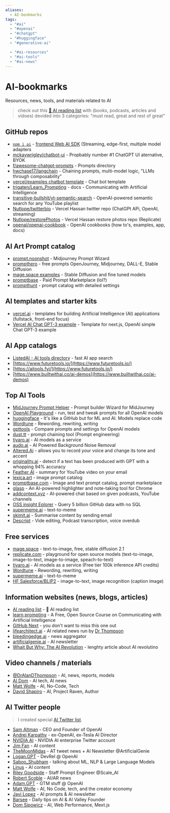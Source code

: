 ```yaml
---
aliases:
  - AI-bookmarks
tags:
  - "#ai"
  - "#openai"
  - "#chatgpt"
  - "#huggingface"
  - "#generative-ai"

  - "#ai-resources"
  - "#ai-tools"
  - "#ai-news"
---
```

# AI-bookmarks
Resources, news, tools, and materials related to AI

> check out this [🌟 AI reading list](https://docs.google.com/document/d/1bEQM1W-1fzSVWNbS4ne5PopB2b7j8zD4Jc3nm4rbK-U/edit) with (books, podcasts, articles and vidoes) devided into 3 categories: "must read, great and rest of great"

## GitHub repos
- [`npm i ai`](https://github.com/vercel-labs/ai) - [frontend Web AI SDK](https://sdk.vercel.ai/docs) (Streaming, edge-first, multiple model adapters
- [mckaywrigley/chatbot-ui](https://github.com/mckaywrigley/chatbot-ui) - Propbably number #1 ChatGPT UI aternative, BYOK
- [f/awesome-chatgpt-prompts](https://github.com/f/awesome-chatgpt-prompts) - Prompts directory
- [hwchase17/langchain](https://github.com/hwchase17/langchain) - Chaining prompts, multi-model logic, "LLMs through composability"
- [vercel/examples chatbot template](https://github.com/vercel/examples/tree/main/solutions/ai-chatgpt) - Chat bot template
- [trigaten/Learn_Prompting](https://github.com/trigaten/Learn_Prompting) - docs - Communicating with Artificial Intelligence
- [transitive-bullshit/yt-semantic-search](https://github.com/transitive-bullshit/yt-semantic-search) - OpenAI-powered semantic search for any YouTube playlist
- [Nutlope/twitterbio](https://github.com/Nutlope/twitterbio) - Vercel Hassan twitter repo (ChatGPt APi, OpenAI, streaming)
- [Nutlope/restorePhotos](https://github.com/Nutlope/restorePhotos) - Vercel Hassan restore photos repo (Replicate)
- [openai/openai-cookbook](https://github.com/openai/openai-cookbook) - OpenAI cookbooks (how to's, examples, app, docs)


## AI Art Prompt catalog
- [prompt.noonshot](https://prompt.noonshot.com/) - Midjourney Prompt Wizard
- [prompthero](https://prompthero.com/) - free prompts OpenJourney, Midjourney, DALL-E, Stable Diffusion
- [mage.space examples](https://www.mage.space/explore) - Stable Diffusion and fine tuned models
- [promptbase](https://promptbase.com/) - Paid Prompt Marketplace (lol?)
- [prompthunt](https://www.prompthunt.com/) - prompt catalog with detailed settings


## AI templates and starter kits
- [vercel.ai](https://www.vercel.ai) - templates for building Artificial Intelligence (AI) applications (fullstack, front-end focus)
- [Vercel AI Chat GPT-3 example](https://vercel.com/templates/next.js/ai-gpt3-chatbot) - Template for next.js, OpenAI simple Chat GPT-3 example

## AI App catalogs
- [ListedAI - AI tools directory](https://www.listedai.co/) - fast AI app search 
- [https://www.futuretools.io/](https://www.futuretools.io/)
- [https://aitools.fyi/](https://www.futuretools.io/)
- [https://www.builtwithai.co/ai-demos](https://www.builtwithai.co/ai-demos)

## Top AI Tools
- [MidJourney Prompt Helper](https://prompt.noonshot.com/) - Prompt builder Wizard for MidJourney
- [OpenAI Playground](https://beta.openai.com/playground) - run, test and tweak prompts for all OpenAI models
- [huggingface](https://huggingface.co/) - It's like a GitHub but for ML and AI. Models replace code
- [Wordtune](https://www.wordtune.com/) - Rewording, rewriting, writing 
- [gpttools](https://gpttools.com/comparisontool) - Compare prompts and settings for OpenAI models
- [dust.tt](https://dust.tt/) - prompt chaining tool (Prompt engineering)
- [tiyaro.ai](https://console.tiyaro.ai/explore) - AI models as a service
- [audo.ai](https://audo.ai/) - AI Powered Background Noise Removal
- [Altered.Ai](https://www.altered.ai/) - allows you to record your voice and change its tone and accent
- [originality.ai](https://originality.ai/) - detect if a text has been produced with GPT with a whopping 94% accuracy
- [Feather AI](https://www.featherai.co/) - summary for YouTube video on your email
- [lexica.art](https://lexica.art/) - image prompt catalog
- [promptbase.com](https://promptbase.com/) - Image and text prompt catalog, prompt marketplace
- [glasp](https://glasp.co/) - An AI-powered highlighter and note-taking tool for Chrome
- [addcontext.xyz](https://addcontext.xyz/) - AI-powered chat based on given podcasts, YouTube channels
- [OSS insight Eplorer](https://ossinsight.io/explore) - Query 5 billion GitHub data with no SQL
- [supermeme.ai](https://www.supermeme.ai/) - text-to-meme
- [skimit.ai](https://www.skimit.ai/) - Summarise content by sending email
- [Descript](https://www.descript.com/) - Vide editing, Podcast transcription, voice overdub


## Free services
- [mage.space](https://www.mage.space/) - text-to-image, free, stable diffusion 2.1
- [replicate.com](https://replicate.com/explore) - playground for open source models (text-to-image, image-to-text, image-to-image, speach-to-text)
- [tiyaro.ai](https://console.tiyaro.ai/explore) - AI models as a service (Free tier 100k inference API credits)
- [Wordtune](https://www.wordtune.com/) - Rewording, rewriting, writing
- [supermeme.ai](https://www.supermeme.ai/) - text-to-meme
- [HF Salesforce/BLIP2](https://huggingface.co/spaces/Salesforce/BLIP2) - image-to-text, image recognition (caption image)

## Information websites (news, blogs, articles)
- [AI reading list](https://docs.google.com/document/d/1bEQM1W-1fzSVWNbS4ne5PopB2b7j8zD4Jc3nm4rbK-U/edit) - 🌟 AI reading list
- [learn prompting](https://learnprompting.org/) - A Free, Open Source Course on Communicating with Artificial Intelligence
- [GitHub Next](https://githubnext.com/) - you don't want to miss this one out
- [lifearchitect.ai](https://lifearchitect.ai/) - AI related news run by [Dr Thompson](https://lifearchitect.ai/about-alan/)
- [bleedingedge.ai](https://bleedingedge.ai/) - news aggregator 
- [artificialgenie.ai](https://artificialgenie.ai/) - AI newsletter
- [Whait But Why: The AI Revolution](https://waitbutwhy.com/2015/01/artificial-intelligence-revolution-1.html) - lenghty article about AI revolutino

## Video channels / materials 
- [@DrAlanDThompson](https://www.youtube.com/@DrAlanDThompson) - AI, news, reports, models
- [AI Dom](https://www.youtube.com/@DominikSipowicz) - AI tech, AI news
- [Matt Wolfe](https://www.youtube.com/@mreflow) - AI, No-Code, Tech
- [David Shapiro](https://www.youtube.com/@DavidShapiroAutomator) - AI, Project Raven, Author

## AI Twitter people

> I created special [AI Twitter list](https://twitter.com/i/lists/1630708952760459265?s=20).

- [Sam Altman](https://twitter.com/sama) - CEO and Founder of OpenAI
- [Andrej Karpathy](https://twitter.com/karpathy) - ex-OpenAI, ex-Tesla AI Director
- [NVIDIA AI](https://twitter.com/NVIDIAAI) - NVIDIA AI enterprise Twitter account
- [Jim Fan](https://twitter.com/DrJimFan) - AI content
- [TheMoonMidas](https://twitter.com/TheMoonMidas) - AT tweet news + AI Newsletter @ArtificialGenie
- [Logan.GPT](https://twitter.com/OfficialLoganK) - DevRel @ OpenAI
- [Saboo_Shubham](https://twitter.com/Saboo_Shubham_) - talking about ML, NLP & Large Language Models
- [Linus](https://twitter.com/LinusEkenstam) - AI content
- [Riley Goodside](https://twitter.com/goodside) - Staff Prompt Engineer @Scale_AI
- [Robert Scoble](https://twitter.com/Scobleizer) - AI/AR news
- [Adam.GPT](https://twitter.com/TheRealAdamG) - GTM stuff @ OpenAI
- [Matt Wolfe](https://twitter.com/mreflow) - AI, No Code, tech, and the creator economy
- [Javi Lopez](https://twitter.com/javilopen) - AI prompts & AI newsletter
- [Barsee](https://twitter.com/heyBarsee) - Daily tips on AI & AI Valley Founder
- [Dom Sipowicz](https://twitter.com/dom_sipowicz) - AI, Web Performance, Mext.js


